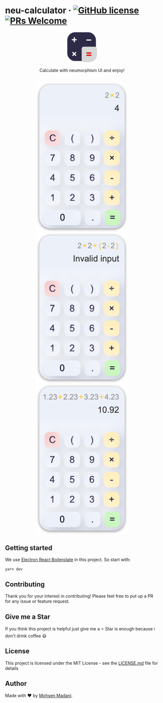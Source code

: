 # neu-calculator &middot; [![GitHub license](https://img.shields.io/badge/license-MIT-blue.svg)](https://github.com/moh3n9595/neu-calculator/blob/master/LICENSE) [![PRs Welcome](https://img.shields.io/badge/PRs-welcome-orange.svg)](https://github.com/moh3n9595/neu-calculator/compare)



<p align="center">
    <img src="./images/logo.png" width="100" height="100">
  <br>
  <p align="center">
    Calculate with neumorphism UI and enjoy!
  </p>
  <br>
  <div align="center">
    <img src="./images/sc1.png" width="300">
    <img src="./images/sc2.png" width="300">
    <img src="./images/sc3.png" width="300">
  </div>
</p>

## Getting started

We use [Electron React Boilerplate](https://github.com/electron-react-boilerplate/electron-react-boilerplate) in this project. So start with:
```
yarn dev
```

## Contributing

Thank you for your interest in contributing! Please feel free to put up a PR for any issue or feature request.

## Give me a Star

If you think this project is helpful just give me a ⭐️ Star is enough because i don't drink coffee 😃

## License

This project is licensed under the MIT License - see the [LICENSE.md](https://github.com/moh3n9595/neu-calculator/blob/master/LICENSE) file for details

## Author

Made with ❤️ by [Mohsen Madani](https://github.com/moh3n9595).
